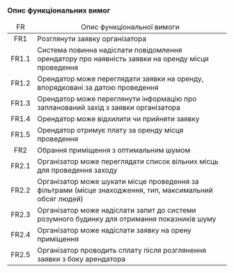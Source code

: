 ### Опис функціональних вимог

<table>
    <thead align="center">
        <tr>
            <td>FR</td>
            <td>Опис функціональної вимоги</td>
        </tr>
    </thead>
    <tbody>
        <tr>
            <td align="center">FR1</td>
            <td>Розглянути заявку організатора</td>
        </tr>
        <tr>
            <td align="center">FR1.1</td>
            <td>Система повинна надіслати повідомлення орендатору про наявність заявки на оренду місця проведення</td>
        </tr>
        <tr>
            <td align="center">FR1.2</td>
            <td>Орендатор може переглядати заявки на оренду, впорядковані за датою проведення</td>
        </tr>
        <tr>
            <td align="center">FR1.3</td>
            <td>Орендатор може переглянути інформацію про запланований захід з заявки організатора</td>
        </tr>
        <tr>
            <td align="center">FR1.4</td>
            <td>Орендатор може відхилити чи прийняти заявку</td>
        </tr>
        <tr>
            <td align="center">FR1.5</td>
            <td>Орендатор отримує плату за оренду місця проведення</td>
        </tr>
        <tr>
            <td align="center">FR2</td>
            <td>Обрання приміщення з оптимальним шумом</td>
        </tr>
        <tr>
            <td align="center">FR2.1</td>
            <td>Організатор може переглядати список вільних місць для проведення заходу</td>
        </tr>
        <tr>
            <td align="center">FR2.2</td>
            <td>Організатор може шукати місце проведення за фільтрами (місце знаходження, тип, максимальний обсяг людей)</td>
        </tr>
        <tr>
            <td align="center">FR2.3</td>
            <td>Організатор може надіслати запит до системи розумного будинку для отримання показників шуму</td>
        </tr>
        <tr>
            <td align="center">FR2.4</td>
            <td>Організатор може надіслати заявку на орену приміщення</td>
        </tr>
        <tr>
            <td align="center">FR2.5</td>
            <td>Організатор проводить сплату після розглянення заявки з боку арендатора</td>
        </tr>
    </tbody>
</table>
